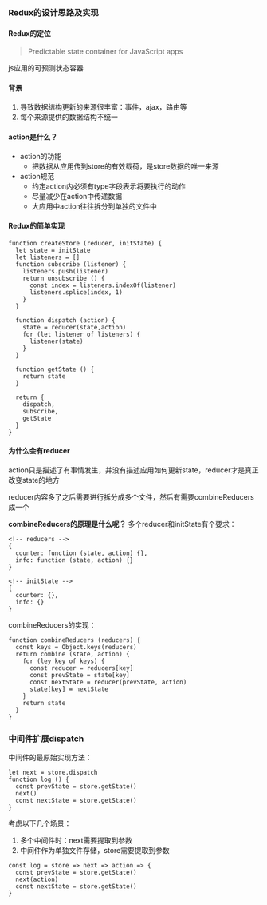 ### Redux的设计思路及实现
#### Redux的定位   
> Predictable state container for JavaScript apps   

js应用的可预测状态容器

#### 背景
1. 导致数据结构更新的来源很丰富：事件，ajax，路由等
2. 每个来源提供的数据结构不统一   

#### action是什么？
- action的功能
  - 把数据从应用传到store的有效载荷，是store数据的唯一来源
- action规范
  - 约定action内必须有type字段表示将要执行的动作
  - 尽量减少在action中传递数据
  - 大应用中action往往拆分到单独的文件中

#### Redux的简单实现
```
function createStore (reducer, initState) {
  let state = initState
  let listeners = []
  function subscribe (listener) {
    listeners.push(listener)
    return unsubscribe () {
      const index = listeners.indexOf(listener)
      listeners.splice(index, 1)
    }
  }

  function dispatch (action) {
    state = reducer(state,action)
    for (let listener of listeners) {
      listener(state)
    }
  }

  function getState () {
    return state
  }

  return {
    dispatch,
    subscribe,
    getState
  }
}
```   

#### 为什么会有reducer
action只是描述了有事情发生，并没有描述应用如何更新state，reducer才是真正改变state的地方   

reducer内容多了之后需要进行拆分成多个文件，然后有需要combineReducers成一个

**combineReducers的原理是什么呢？**
多个reducer和initState有个要求：
```
<!-- reducers -->
{
  counter: function (state, action) {},
  info: function (state, action) {}
}

<!-- initState -->
{
  counter: {},
  info: {}
}
```
combineReducers的实现：
```
function combineReducers (reducers) {
  const keys = Object.keys(reducers)
  return combine (state, action) {
    for (ley key of keys) {
      const reducer = reducers[key]
      const prevState = state[key]
      const nextState = reducer(prevState, action)
      state[key] = nextState
    }
    return state
  }
}
```

### 中间件扩展dispatch
中间件的最原始实现方法：
```
let next = store.dispatch
function log () {
  const prevState = store.getState()
  next()
  const nextState = store.getState()
}
```   

考虑以下几个场景：
1. 多个中间件时：next需要提取到参数
2. 中间件作为单独文件存储，store需要提取到参数   

```
const log = store => next => action => {
  const prevState = store.getState()
  next(action)
  const nextState = store.getState()
}
```